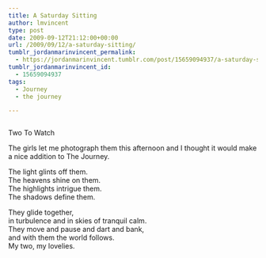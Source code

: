 ```yaml
---
title: A Saturday Sitting
author: lmvincent
type: post
date: 2009-09-12T21:12:00+00:00
url: /2009/09/12/a-saturday-sitting/
tumblr_jordanmarinvincent_permalink:
  - https://jordanmarinvincent.tumblr.com/post/15659094937/a-saturday-sitting
tumblr_jordanmarinvincent_id:
  - 15659094937
tags:
  - Journey
  - the journey

---
```

<a href="https://www.flickr.com/photos/larryvincent/3914839350/" title="photo sharing" target="_blank" rel="noopener"><img src="https://farm4.static.flickr.com/3477/3914839350_a75416f606_m.jpg" alt="" /></a>

Two To Watch

The girls let me photograph them this afternoon and I thought it would make a nice addition to The Journey.

The light glints off them.  
The heavens shine on them.  
The highlights intrigue them.  
The shadows define them.

They glide together,  
in turbulence and in skies of tranquil calm.  
They move and pause and dart and bank,  
and with them the world follows.  
My two, my lovelies.

<div class="blogger-post-footer">
  <img loading="lazy" width="1" height="1" src="https://blogger.googleusercontent.com/tracker/9039099668816362935-4487635184695847882?l=jordansjourney2.blogspot.com" alt="" />
</div>